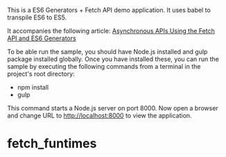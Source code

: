 This is a ES6 Generators + Fetch API demo application. It uses babel to transpile ES6 to ES5.

It accompanies the following article: [Asynchronous APIs Using the Fetch API and ES6 Generators](http://www.sitepoint.com/asynchronous-apis-using-fetch-api-es6-generators)

To be able run the sample, you should have Node.js installed and gulp package installed globally. Once you have installed these, you can run the sample by executing the following commands from a terminal in the project's root directory:

  - npm install
  - gulp

This command starts a Node.js server on port 8000. Now open a browser and change URL to [http://localhost:8000](http://localhost:8000) to view the application.
 # fetch_funtimes
